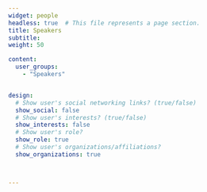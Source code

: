 ```yaml
---
widget: people
headless: true  # This file represents a page section.
title: Speakers
subtitle: 
weight: 50

content:
  user_groups:
    - "Speakers"


design:
  # Show user's social networking links? (true/false)
  show_social: false
  # Show user's interests? (true/false)
  show_interests: false
  # Show user's role?
  show_role: true
  # Show user's organizations/affiliations?
  show_organizations: true



---
```


